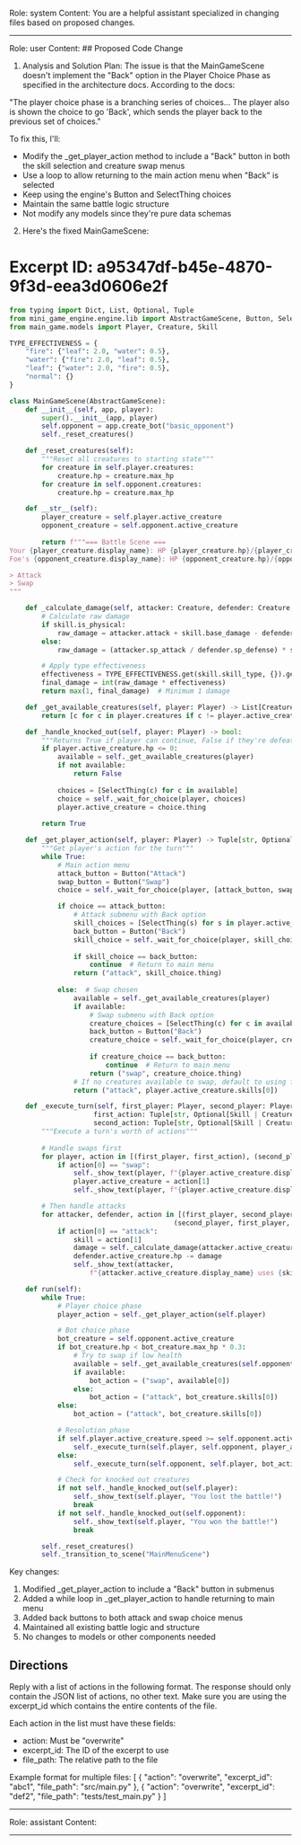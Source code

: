 Role: system
Content: You are a helpful assistant specialized in changing files based on proposed changes.
__________________
Role: user
Content: ## Proposed Code Change
1. Analysis and Solution Plan:
The issue is that the MainGameScene doesn't implement the "Back" option in the Player Choice Phase as specified in the architecture docs. According to the docs:

"The player choice phase is a branching series of choices... The player also is shown the choice to go 'Back', which sends the player back to the previous set of choices."

To fix this, I'll:
- Modify the _get_player_action method to include a "Back" button in both the skill selection and creature swap menus
- Use a loop to allow returning to the main action menu when "Back" is selected
- Keep using the engine's Button and SelectThing choices
- Maintain the same battle logic structure
- Not modify any models since they're pure data schemas

2. Here's the fixed MainGameScene:

# Excerpt ID: a95347df-b45e-4870-9f3d-eea3d0606e2f
```python main_game/scenes/main_game_scene.py
from typing import Dict, List, Optional, Tuple
from mini_game_engine.engine.lib import AbstractGameScene, Button, SelectThing, DictionaryChoice
from main_game.models import Player, Creature, Skill

TYPE_EFFECTIVENESS = {
    "fire": {"leaf": 2.0, "water": 0.5},
    "water": {"fire": 2.0, "leaf": 0.5},
    "leaf": {"water": 2.0, "fire": 0.5},
    "normal": {}
}

class MainGameScene(AbstractGameScene):
    def __init__(self, app, player):
        super().__init__(app, player)
        self.opponent = app.create_bot("basic_opponent")
        self._reset_creatures()

    def _reset_creatures(self):
        """Reset all creatures to starting state"""
        for creature in self.player.creatures:
            creature.hp = creature.max_hp
        for creature in self.opponent.creatures:
            creature.hp = creature.max_hp

    def __str__(self):
        player_creature = self.player.active_creature
        opponent_creature = self.opponent.active_creature
        
        return f"""=== Battle Scene ===
Your {player_creature.display_name}: HP {player_creature.hp}/{player_creature.max_hp}
Foe's {opponent_creature.display_name}: HP {opponent_creature.hp}/{opponent_creature.max_hp}

> Attack
> Swap
"""

    def _calculate_damage(self, attacker: Creature, defender: Creature, skill: Skill) -> int:
        # Calculate raw damage
        if skill.is_physical:
            raw_damage = attacker.attack + skill.base_damage - defender.defense
        else:
            raw_damage = (attacker.sp_attack / defender.sp_defense) * skill.base_damage

        # Apply type effectiveness
        effectiveness = TYPE_EFFECTIVENESS.get(skill.skill_type, {}).get(defender.creature_type, 1.0)
        final_damage = int(raw_damage * effectiveness)
        return max(1, final_damage)  # Minimum 1 damage

    def _get_available_creatures(self, player: Player) -> List[Creature]:
        return [c for c in player.creatures if c != player.active_creature and c.hp > 0]

    def _handle_knocked_out(self, player: Player) -> bool:
        """Returns True if player can continue, False if they're defeated"""
        if player.active_creature.hp <= 0:
            available = self._get_available_creatures(player)
            if not available:
                return False
            
            choices = [SelectThing(c) for c in available]
            choice = self._wait_for_choice(player, choices)
            player.active_creature = choice.thing
            
        return True

    def _get_player_action(self, player: Player) -> Tuple[str, Optional[Skill | Creature]]:
        """Get player's action for the turn"""
        while True:
            # Main action menu
            attack_button = Button("Attack")
            swap_button = Button("Swap")
            choice = self._wait_for_choice(player, [attack_button, swap_button])

            if choice == attack_button:
                # Attack submenu with Back option
                skill_choices = [SelectThing(s) for s in player.active_creature.skills]
                back_button = Button("Back")
                skill_choice = self._wait_for_choice(player, skill_choices + [back_button])
                
                if skill_choice == back_button:
                    continue  # Return to main menu
                return ("attack", skill_choice.thing)
            
            else:  # Swap chosen
                available = self._get_available_creatures(player)
                if available:
                    # Swap submenu with Back option
                    creature_choices = [SelectThing(c) for c in available]
                    back_button = Button("Back")
                    creature_choice = self._wait_for_choice(player, creature_choices + [back_button])
                    
                    if creature_choice == back_button:
                        continue  # Return to main menu
                    return ("swap", creature_choice.thing)
                # If no creatures available to swap, default to using first skill
                return ("attack", player.active_creature.skills[0])

    def _execute_turn(self, first_player: Player, second_player: Player, 
                     first_action: Tuple[str, Optional[Skill | Creature]], 
                     second_action: Tuple[str, Optional[Skill | Creature]]):
        """Execute a turn's worth of actions"""
        
        # Handle swaps first
        for player, action in [(first_player, first_action), (second_player, second_action)]:
            if action[0] == "swap":
                self._show_text(player, f"{player.active_creature.display_name} swaps out!")
                player.active_creature = action[1]
                self._show_text(player, f"{player.active_creature.display_name} swaps in!")

        # Then handle attacks
        for attacker, defender, action in [(first_player, second_player, first_action),
                                         (second_player, first_player, second_action)]:
            if action[0] == "attack":
                skill = action[1]
                damage = self._calculate_damage(attacker.active_creature, defender.active_creature, skill)
                defender.active_creature.hp -= damage
                self._show_text(attacker, 
                    f"{attacker.active_creature.display_name} uses {skill.display_name}! Deals {damage} damage!")

    def run(self):
        while True:
            # Player choice phase
            player_action = self._get_player_action(self.player)

            # Bot choice phase
            bot_creature = self.opponent.active_creature
            if bot_creature.hp < bot_creature.max_hp * 0.3:
                # Try to swap if low health
                available = self._get_available_creatures(self.opponent)
                if available:
                    bot_action = ("swap", available[0])
                else:
                    bot_action = ("attack", bot_creature.skills[0])
            else:
                bot_action = ("attack", bot_creature.skills[0])

            # Resolution phase
            if self.player.active_creature.speed >= self.opponent.active_creature.speed:
                self._execute_turn(self.player, self.opponent, player_action, bot_action)
            else:
                self._execute_turn(self.opponent, self.player, bot_action, player_action)

            # Check for knocked out creatures
            if not self._handle_knocked_out(self.player):
                self._show_text(self.player, "You lost the battle!")
                break
            if not self._handle_knocked_out(self.opponent):
                self._show_text(self.player, "You won the battle!")
                break

        self._reset_creatures()
        self._transition_to_scene("MainMenuScene")
```

Key changes:
1. Modified _get_player_action to include a "Back" button in submenus
2. Added a while loop in _get_player_action to handle returning to main menu
3. Added back buttons to both attack and swap choice menus
4. Maintained all existing battle logic and structure
5. No changes to models or other components needed

## Directions
Reply with a list of actions in the following format. The response should only contain the JSON list of actions, no other text.
Make sure you are using the excerpt_id which contains the entire contents of the file.

Each action in the list must have these fields:
- action: Must be "overwrite"
- excerpt_id: The ID of the excerpt to use
- file_path: The relative path to the file

Example format for multiple files:
[
    {
        "action": "overwrite",
        "excerpt_id": "abc1",
        "file_path": "src/main.py"
    },
    {
        "action": "overwrite",
        "excerpt_id": "def2",
        "file_path": "tests/test_main.py"
    }
]
__________________
Role: assistant
Content: 
__________________
